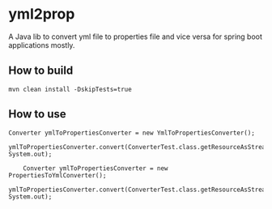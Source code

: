 # yml2prop
A Java lib to convert yml file to properties file and vice versa for spring boot applications mostly.

## How to build

```
mvn clean install -DskipTests=true
```


## How to use

```
Converter ymlToPropertiesConverter = new YmlToPropertiesConverter();
		ymlToPropertiesConverter.convert(ConverterTest.class.getResourceAsStream("/application.yml"), System.out);
    
    Converter ymlToPropertiesConverter = new PropertiesToYmlConverter();
		ymlToPropertiesConverter.convert(ConverterTest.class.getResourceAsStream("/application.properties"), System.out);
```
